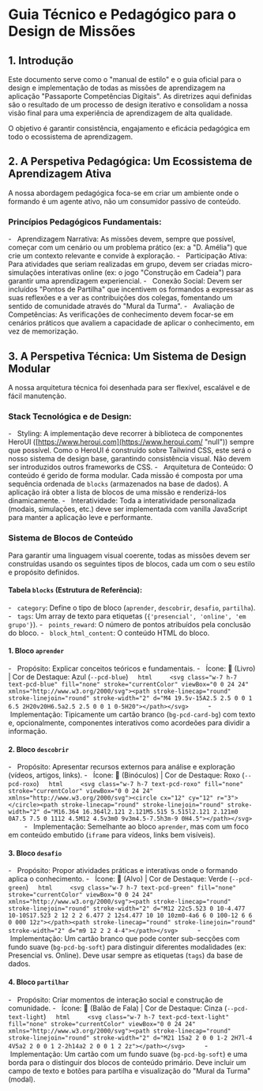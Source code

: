 Guia Técnico e Pedagógico para o Design de Missões
==================================================

1\. Introdução
--------------

Este documento serve como o "manual de estilo" e o guia oficial para o design e implementação de todas as missões de aprendizagem na aplicação "Passaporte Competências Digitais". As diretrizes aqui definidas são o resultado de um processo de design iterativo e consolidam a nossa visão final para uma experiência de aprendizagem de alta qualidade.

O objetivo é garantir consistência, engajamento e eficácia pedagógica em todo o ecossistema de aprendizagem.

2\. A Perspetiva Pedagógica: Um Ecossistema de Aprendizagem Ativa
-----------------------------------------------------------------

A nossa abordagem pedagógica foca-se em criar um ambiente onde o formando é um agente ativo, não um consumidor passivo de conteúdo.

### Princípios Pedagógicos Fundamentais:

-   Aprendizagem Narrativa: As missões devem, sempre que possível, começar com um cenário ou um problema prático (ex: a "D. Amélia") que crie um contexto relevante e convide à exploração.
-   Participação Ativa: Para atividades que seriam realizadas em grupo, devem ser criadas micro-simulações interativas online (ex: o jogo "Construção em Cadeia") para garantir uma aprendizagem experiencial.
-   Conexão Social: Devem ser incluídos "Pontos de Partilha" que incentivem os formandos a expressar as suas reflexões e a ver as contribuições dos colegas, fomentando um sentido de comunidade através do "Mural da Turma".
-   Avaliação de Competências: As verificações de conhecimento devem focar-se em cenários práticos que avaliem a capacidade de aplicar o conhecimento, em vez de memorização.

3\. A Perspetiva Técnica: Um Sistema de Design Modular
------------------------------------------------------

A nossa arquitetura técnica foi desenhada para ser flexível, escalável e de fácil manutenção.

### Stack Tecnológica e de Design:

-   Styling: A implementação deve recorrer à biblioteca de componentes HeroUI ([https://www.heroui.com](https://www.heroui.com/ "null")) sempre que possível. Como o HeroUI é construído sobre Tailwind CSS, este será o nosso sistema de design base, garantindo consistência visual. Não devem ser introduzidos outros frameworks de CSS.
-   Arquitetura de Conteúdo: O conteúdo é gerido de forma modular. Cada missão é composta por uma sequência ordenada de `blocks` (armazenados na base de dados). A aplicação irá obter a lista de blocos de uma missão e renderizá-los dinamicamente.
-   Interatividade: Toda a interatividade personalizada (modais, simulações, etc.) deve ser implementada com vanilla JavaScript para manter a aplicação leve e performante.

### Sistema de Blocos de Conteúdo

Para garantir uma linguagem visual coerente, todas as missões devem ser construídas usando os seguintes tipos de blocos, cada um com o seu estilo e propósito definidos.

#### Tabela `blocks` (Estrutura de Referência):

-   `category`: Define o tipo de bloco (`aprender`, `descobrir`, `desafio`, `partilha`).
-   `tags`: Um array de texto para etiquetas (`{'presencial', 'online', 'em grupo'}`).
-   `points_reward`: O número de pontos atribuídos pela conclusão do bloco.
-   `block_html_content`: O conteúdo HTML do bloco.

#### 1\. Bloco `aprender`

-   Propósito: Explicar conceitos teóricos e fundamentais.
-   Ícone: 📖 (Livro) | Cor de Destaque: Azul (`--pcd-blue`)
    ```html
    <svg class="w-7 h-7 text-pcd-blue" fill="none" stroke="currentColor" viewBox="0 0 24 24" xmlns="http://www.w3.org/2000/svg"><path stroke-linecap="round" stroke-linejoin="round" stroke-width="2" d="M4 19.5v-15A2.5 2.5 0 0 1 6.5 2H20v20H6.5a2.5 2.5 0 0 1 0-5H20"></path></svg>
    ```
-   Implementação: Tipicamente um cartão branco (`bg-pcd-card-bg`) com texto e, opcionalmente, componentes interativos como acordeões para dividir a informação.

#### 2\. Bloco `descobrir`

-   Propósito: Apresentar recursos externos para análise e exploração (vídeos, artigos, links).
-   Ícone: 🔭 (Binóculos) | Cor de Destaque: Roxo (`--pcd-roxo`)
    ```html
    <svg class="w-7 h-7 text-pcd-roxo" fill="none" stroke="currentColor" viewBox="0 0 24 24" xmlns="http://www.w3.org/2000/svg"><circle cx="12" cy="12" r="3"></circle><path stroke-linecap="round" stroke-linejoin="round" stroke-width="2" d="M16.364 16.364l2.121 2.121M5.515 5.515l2.121 2.121m0 0A7.5 7.5 0 1112 4.5M12 4.5v3m0 9v3m4.5-7.5h3m-9 0H4.5"></path></svg>
    ```
-   Implementação: Semelhante ao bloco `aprender`, mas com um foco em conteúdo embutido (`iframe` para vídeos, links bem visíveis).

#### 3\. Bloco `desafio`

-   Propósito: Propor atividades práticas e interativas onde o formando aplica o conhecimento.
-   Ícone: 🎯 (Alvo) | Cor de Destaque: Verde (`--pcd-green`)
    ```html
    <svg class="w-7 h-7 text-pcd-green" fill="none" stroke="currentColor" viewBox="0 0 24 24" xmlns="http://www.w3.org/2000/svg"><path stroke-linecap="round" stroke-linejoin="round" stroke-width="2" d="M12 22c5.523 0 10-4.477 10-10S17.523 2 12 2 2 6.477 2 12s4.477 10 10 10zm0-4a6 6 0 100-12 6 6 0 000 12z"></path><path stroke-linecap="round" stroke-linejoin="round" stroke-width="2" d="m9 12 2 2 4-4"></path></svg>
    ```
-   Implementação: Um cartão branco que pode conter sub-secções com fundo suave (`bg-pcd-bg-soft`) para distinguir diferentes modalidades (ex: Presencial vs. Online). Deve usar sempre as etiquetas (`tags`) da base de dados.

#### 4\. Bloco `partilhar`

-   Propósito: Criar momentos de interação social e construção de comunidade.
-   Ícone: 💬 (Balão de Fala) | Cor de Destaque: Cinza (`--pcd-text-light`)
    ```html
    <svg class="w-7 h-7 text-pcd-text-light" fill="none" stroke="currentColor" viewBox="0 0 24 24" xmlns="http://www.w3.org/2000/svg"><path stroke-linecap="round" stroke-linejoin="round" stroke-width="2" d="M21 15a2 2 0 0 1-2 2H7l-4 4V5a2 2 0 0 1 2-2h14a2 2 0 0 1 2 2z"></path></svg>
    ```
-   Implementação: Um cartão com um fundo suave (`bg-pcd-bg-soft`) e uma borda para o distinguir dos blocos de conteúdo primário. Deve incluir um campo de texto e botões para partilha e visualização do "Mural da Turma" (modal).
